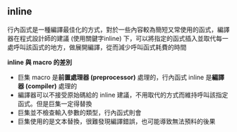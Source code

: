 ## inline

行內函式是一種編譯最佳化的方式，對於一些內容較為簡短又常使用的函式，編譯器在程式設計師的建議 (使用關鍵字inline) 下，可以將指定的函式插入並取代每一處呼叫該函式的地方，做展開編譯，從而減少呼叫函式耗費的時間 



**inline 與 macro 的差別**

- 巨集 macro 是**前置處理器 (preprocessor)** 處理的，行內函式 inline 是**編譯器 (compiler)** 處理的
- 編譯器可以不接受原始碼給的 inline 建議，不用取代的方式而維持呼叫該指定函式。但是巨集一定得替換
- 巨集並不檢查輸入參數的類型，行內函式則會
- 巨集使用的是文本替換，很難發現編譯錯誤，也可能導致無法預料的後果

